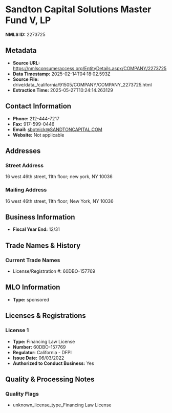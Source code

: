 # Sandton Capital Solutions Master Fund V, LP

**NMLS ID:** 2273725

## Metadata
- **Source URL:** https://nmlsconsumeraccess.org/EntityDetails.aspx/COMPANY/2273725
- **Data Timestamp:** 2025-02-14T04:18:02.593Z
- **Source File:** drive/data_/california/91505/COMPANY/COMPANY_2273725.html
- **Extraction Time:** 2025-05-27T10:24:14.263129

## Contact Information
- **Phone:** 212-444-7217
- **Fax:** 917-599-0446
- **Email:** sbotnick@SANDTONCAPITAL.COM
- **Website:** Not applicable

## Addresses
### Street Address
16 west 46th street, 11th floor; new york, NY 10036

### Mailing Address
16 west 46th street, 11th floor; New York, NY 10036

## Business Information
- **Fiscal Year End:** 12/31

## Trade Names & History
### Current Trade Names
- License/Registration #: 60DBO-157769

## MLO Information
- **Type:** sponsored

## Licenses & Registrations

### License 1
- **Type:** Financing Law License
- **Number:** 60DBO-157769
- **Regulator:** California - DFPI
- **Issue Date:** 06/03/2022
- **Authorized to Conduct Business:** Yes

## Quality & Processing Notes
### Quality Flags
- unknown_license_type_Financing Law License
